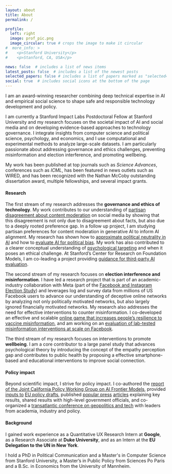 ```yaml
---
layout: about
title: About
permalink: /

profile:
  left: right
  image: prof_pic.png
  image_circular: true # crops the image to make it circular
#  more_info: >
#    <p>Stanford University</p>
#    <p>Stanford, CA, USA</p>

news: false  # includes a list of news items
latest_posts: false  # includes a list of the newest posts
selected_papers: false # includes a list of papers marked as "selected={true}"
social: true  # includes social icons at the bottom of the page
---
```


I am an award-winning researcher combining deep technical expertise in AI and empirical social science to shape safe and responsible technology development and policy.

I am currently a Stanford Impact Labs Postdoctoral Fellow at Stanford University and my research focuses on the societal impact of AI and social media and on developing evidence-based approaches to technology governance. I integrate insights from computer science and political science, psychology, and economics, and I use computational and experimental methods to analyze large-scale datasets. I am particularly passionate about addressing governance and ethics challenges, preventing misinformation and election interference, and promoting wellbeing.

My work has been published at top journals such as *Science Advances*, conferences such as *ICML*, has been featured in news outlets such as WIRED, and has been recognized with the Nathan McCoby outstanding dissertation award, multiple fellowships, and several impact grants.

#### Research

The first stream of my research addresses the **governance and ethics of technology**. My work contributes to our understanding of [partisan disagreement about content moderation](https://doi.org/10.1126/sciadv.adg6799) on social media by showing that this disagreement is not only due to disagreement about facts, but also due to a deeply rooted preference gap. In a follow up project, I am studying partisan preferences for content moderation in generative AI to inform AI alignment. My research has shown how to [approximate political neutrality in AI](https://doi.org/10.48550/arXiv.2503.05728) and how to [evaluate AI for political bias](https://github.com/ruthappel/political_bias_eval/blob/main/political_bias_eval.ipynb). My work has also contributed to a clearer conceptual understanding of [psychological targeting](https://doi.org/10.1016/b978-0-12-819200-9.00015-6) and when it poses an ethical challenge. At Stanford’s Center for Research on Foundation Models, I am co-leading a project providing [guidance for third-party AI evaluation](https://crfm.stanford.edu/2025/03/13/thirdparty.html).

The second stream of my research focuses on **election interference and misinformation**. I have led a research project that is part of an academic-industry collaboration with Meta (part of the [Facebook and Instagram Election Study](https://www.nyu.edu/about/news-publications/news/2023/july/2020-election-studies-reveals-power-of-facebook--instagram-algor.html)) and leverages log and survey data from millions of US Facebook users to advance our understanding of deceptive online networks by analyzing not only politically motivated networks, but also largely ignored financially motivated networks. My research also addresses the need for effective interventions to counter misinformation. I co-developed an effective and scalable [online game that increases people’s resilience to vaccine misinformation](https://osf.io/preprints/psyarxiv/ek5pu), and am working on an [evaluation of lab-tested misinformation interventions at scale on Facebook](https://www.socialscienceregistry.org/trials/12480).

The third stream of my research focuses on interventions to promote **wellbeing**. I am a core contributor to a large panel study that advances psychological theory by introducing the concept of the empathy perception gap and contributes to public health by proposing a effective smartphone-based and educational interventions to improve social connection.

#### Policy impact

Beyond scientific impact, I strive for policy impact. I co-authored the [report of the Joint California Policy Working Group on AI Frontier Models](https://www.cafrontieraigov.org/), provided [inputs to](https://ruthappel.github.io/assets/pdf/EU-DSA-Election-Guidelines-Input.pdf) [EU policy drafts](https://hai.stanford.edu/sites/default/files/2020-07/HAI_WhitePaper_v4B.pdf), published [popular press](https://theconversation.com/its-not-just-about-facts-democrats-and-republicans-have-sharply-different-attitudes-about-removing-misinformation-from-social-media-216809) [articles](https://blogs.lse.ac.uk/businessreview/2019/11/21/rethinking-privacy-in-the-age-of-psychological-targeting/) explaining key results, shared results with high-level government officials, and co-organized a [transatlantic conference on geopolitics and tech](https://cyber.fsi.stanford.edu/events/transatlantic-summit-2022-sovereignty-vs-cooperation-digital-era-silicon-conference) with leaders from academia, industry and policy.

#### Background

I gained work experience as a Quantitative UX Research Intern at **Google**, as a Research Associate at **Duke University**, and as an Intern at the **EU Delegation to the UN in New York**.

I hold a PhD in Political Communication and a Master's in Computer Science from Stanford University, a Master’s in Public Policy from Sciences Po Paris and a B.Sc. in Economics from the University of Mannheim.